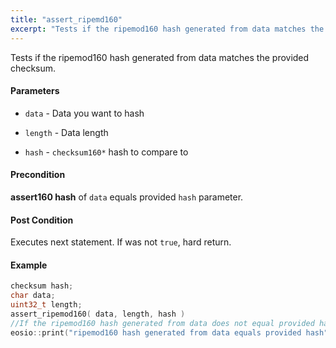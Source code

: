 ```yaml
---
title: "assert_ripemd160"
excerpt: "Tests if the ripemod160 hash generated from data matches the provided checksum."
---
```

Tests if the ripemod160 hash generated from data matches the provided checksum. 

#### Parameters
* `data` - Data you want to hash 

* `length` - Data length 

* `hash` - `checksum160*` hash to compare to

#### Precondition
**assert160 hash** of `data` equals provided `hash` parameter. 

#### Post Condition
Executes next statement. If was not `true`, hard return.

#### Example

```cpp
checksum hash;
char data;
uint32_t length;
assert_ripemod160( data, length, hash )
//If the ripemod160 hash generated from data does not equal provided hash, anything below will never fire.
eosio::print("ripemod160 hash generated from data equals provided hash");
```